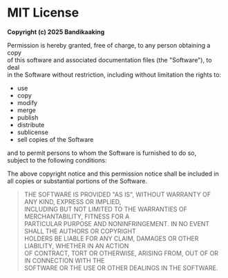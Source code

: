 # MIT License

**Copyright (c) 2025 Bandikaaking** 

Permission is hereby granted, free of charge, to any person obtaining a copy  
of this software and associated documentation files (the "Software"), to deal  
in the Software without restriction, including without limitation the rights to:

- use  
- copy  
- modify  
- merge  
- publish  
- distribute  
- sublicense  
- sell copies of the Software  

and to permit persons to whom the Software is furnished to do so,  
subject to the following conditions:

The above copyright notice and this permission notice shall be included in  
all copies or substantial portions of the Software.

>THE SOFTWARE IS PROVIDED "AS IS", WITHOUT WARRANTY OF ANY KIND, EXPRESS OR IMPLIED,  
INCLUDING BUT NOT LIMITED TO THE WARRANTIES OF MERCHANTABILITY, FITNESS FOR A  
PARTICULAR PURPOSE AND NONINFRINGEMENT. IN NO EVENT SHALL THE AUTHORS OR COPYRIGHT  
HOLDERS BE LIABLE FOR ANY CLAIM, DAMAGES OR OTHER LIABILITY, WHETHER IN AN ACTION  
OF CONTRACT, TORT OR OTHERWISE, ARISING FROM, OUT OF OR IN CONNECTION WITH THE  
SOFTWARE OR THE USE OR OTHER DEALINGS IN THE SOFTWARE.
